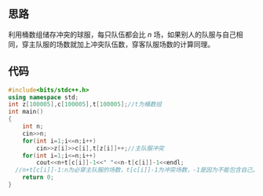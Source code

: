 ## 思路

利用桶数组储存冲突的球服，每只队伍都会比 $n$ 场，如果别人的队服与自己相同，穿主队服的场数就加上冲突队伍数，穿客队服场数的计算同理。
## 代码
```cpp
#include<bits/stdc++.h>
using namespace std;
int z[100005],c[100005],t[100005];//t为桶数组
int main()
{
	int n;
	cin>>n;
	for(int i=1;i<=n;i++)
		cin>>z[i]>>c[i],t[z[i]]++;//主队服冲突
	for(int i=1;i<=n;i++)
		cout<<n+t[c[i]]-1<<" "<<n-t[c[i]]-1<<endl;
  //n+t[c[i]]-1:n为必穿主队服的场数，t[c[i]]-1为冲突场数，-1是因为不能包含自己。n-t[c[i]]-1同理。
	return 0;
}
```